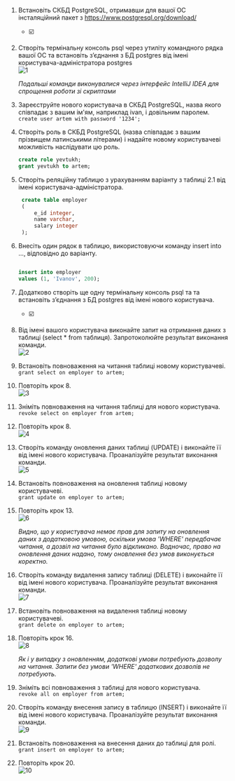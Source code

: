 1. Встановіть СКБД PostgreSQL, отримавши для вашої ОС інсталяційний пакет з https://www.postgresql.org/download/

    - ☑️

2. Створіть термінальну консоль psql через утиліту командного рядка вашої ОС та встановіть з’єднання з БД postgres від
   імені користувача-адміністратора postgres  
   ![1](https://user-images.githubusercontent.com/56599282/209474387-f50c753f-fc18-4a25-9837-ddb73d13294f.png)

   _Подальші команди виконувалися через інтерфейс IntelliJ IDEA для спрощення роботи зі скриптами_
3. Зареєструйте нового користувача в СКБД PostgreSQL, назва якого співпадає з вашим ім'ям, наприклад ivan, і
   довільним паролем.  
   `create user artem with password '1234';`
4. Створіть роль в СКБД PostgreSQL (назва співпадає з вашим прізвищем латинськими літерами) і надайте новому
   користувачеві можливість наслідувати цю роль.
   ```sql
   create role yevtukh;
   grant yevtukh to artem;
   ```
5. Створіть реляційну таблицю з урахуванням варіанту з таблиці 2.1 від імені користувача-адміністратора.

   ```sql
    create table employer
    (
        e_id integer,
        name varchar,
        salary integer
    );
    ```

6. Внесіть один рядок в таблицю, використовуючи команду insert into ..., відповідно до варіанту.

   ```sql
   
   insert into employer
   values (1, 'Ivanov', 200);
   
   ```

7. Додатково створіть ще одну термінальну консоль psql та та встановіть з’єднання з БД postgres від імені нового
   користувача.

    - ☑️

8. Від імені вашого користувача виконайте запит на отримання даних з таблиці (select * from таблиця). Запротоколюйте
   результат виконання команди.  
   ![2](https://user-images.githubusercontent.com/56599282/209474405-6c77d7f9-83b6-497a-8102-9b68d51c49a5.png)
9. Встановіть повноваження на читання таблиці новому користувачеві.  
   `grant select on employer to artem;`
10. Повторіть крок 8.  
    ![3](https://user-images.githubusercontent.com/56599282/209474416-2dfb358e-42ec-4329-98cc-5545e6e5114e.png)
11. Зніміть повноваження на читання таблиці для нового користувача.  
    `revoke select on employer from artem;`
12. Повторіть крок 8.  
    ![4](https://user-images.githubusercontent.com/56599282/209474422-7ac65d9a-64fa-43de-8f48-1226fc20a68e.png)
13. Створіть команду оновлення даних таблиці (UPDATE) і виконайте її від імені нового користувача. Проаналізуйте
    результат виконання команди.  
    ![5](https://user-images.githubusercontent.com/56599282/209474437-04d0e206-a927-475f-ae8b-bffb1fc5776b.png)
14. Встановіть повноваження на оновлення таблиці новому користувачеві.  
    `grant update on employer to artem;`
15. Повторіть крок 13.  
    ![6](https://user-images.githubusercontent.com/56599282/209474448-ed14c861-64ad-440d-9d62-4accc11df0c9.png)
    
    _Видно, що у користувача немає прав для запиту на оновлення даних з додатковою умовою, оскільки умова 'WHERE'
    передбачає читання, а дозвіл на читання було відкликано. Водночас, право на оновлення даних надано, тому
    оновлення без умов виконується коректно._
16. Створіть команду видалення запису таблиці (DELETE) і виконайте її від імені нового користувача. Проаналізуйте
    результат виконання команди.  
    ![7](https://user-images.githubusercontent.com/56599282/209474453-8b1f7fea-59a1-4a9f-b320-9c0363527349.png)
17. Встановіть повноваження на видалення таблиці новому користувачеві.  
    `grant delete on employer to artem;`
18. Повторіть крок 16.  
    ![8](https://user-images.githubusercontent.com/56599282/209474461-46f66815-87eb-45d8-a481-bf0e2173be86.png)
    
    _Як і у випадку з оновленням, додаткові умови потребують дозволу на читання. Запити без умови 'WHERE' додаткових
    дозволів не потребують._
19. Зніміть всі повноваження з таблиці для нового користувача.  
    `revoke all on employer from artem;`
20. Створіть команду внесення запису в таблицю (INSERT) і виконайте її від імені нового користувача. Проаналізуйте
    результат виконання команди.  
    ![9](https://user-images.githubusercontent.com/56599282/209474465-8ed2cbbc-f48a-4672-97d4-d12c09f81035.png)
21. Встановіть повноваження на внесення даних до таблиці для ролі.  
    `grant insert on employer to artem;`
22. Повторіть крок 20.  
    ![10](https://user-images.githubusercontent.com/56599282/209474470-f602a897-aab0-495f-b000-5e0ac2f3e35f.png)
